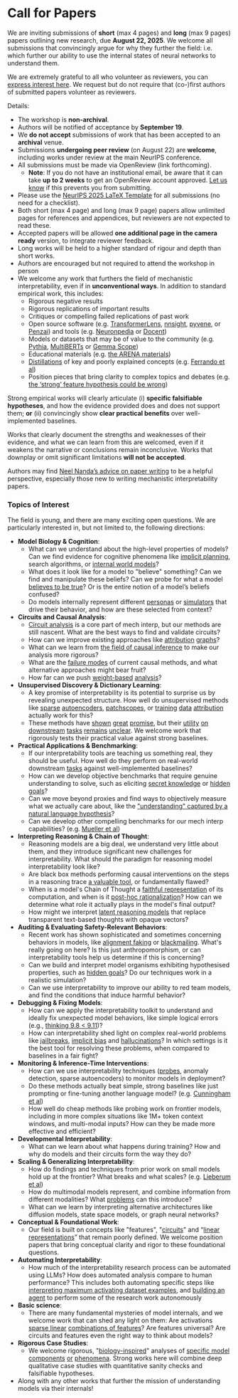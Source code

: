 # Call for Papers
We are inviting submissions of **short** (max 4 pages) and **long** (max 9 pages) papers outlining new research, due **August 22, 2025**. We welcome all submissions that convincingly argue for why they further the field: i.e. which further our ability to use the internal states of neural networks to understand them. 

We are extremely grateful to all who volunteer as reviewers, you can [express interest here](https://www.google.com/url?q=https://docs.google.com/forms/d/e/1FAIpQLSdiw1SJllzoTz_nqzDTzTOGb9DV3W_truQyh-WvYj_QGIi7Mg/viewform?usp%3Ddialog&sa=D&source=editors&ust=1753507101468387&usg=AOvVaw2kLaAIglVgLAT0qpv7Mz4l). We request but do not require that (co-)first authors of submitted papers volunteer as reviewers. 

Details: 
* The workshop is **non-archival**.
* Authors will be notified of acceptance by **September 19**.
* We **do not accept** submissions of work that has been accepted to an **archival** venue.
* Submissions **undergoing peer review** (on August 22) are **welcome**, including works under review at the main NeurIPS conference.
* All submissions must be made via OpenReview (link forthcoming).
  * **Note**: If you do not have an institutional email, be aware that it can take **up to 2 weeks** to get an OpenReview account approved. [Let us know](mailto:neurips2025@mechinterpworkshop.com) if this prevents you from submitting.
* Please use the [NeurIPS 2025 LaTeX Template](https://www.google.com/url?q=https://media.neurips.cc/Conferences/NeurIPS2025/Styles.zip&sa=D&source=editors&ust=1753507101469956&usg=AOvVaw3ArUcqL2rQLJr5SpYZ2QTL) for all submissions (no need for a checklist).
* Both short (max 4 page) and long (max 9 page) papers allow unlimited pages for references and appendices, but reviewers are not expected to read these.
* Accepted papers will be allowed **one additional page in the camera ready** version, to integrate reviewer feedback.
* Long works will be held to a higher standard of rigour and depth than short works.
* Authors are encouraged but not required to attend the workshop in person
* We welcome any work that furthers the field of mechanistic interpretability, even if in **unconventional ways**. In addition to standard empirical work, this includes:
  * Rigorous negative results
  * Rigorous replications of important results
  * Critiques or compelling failed replications of past work
  * Open source software (e.g. [TransformerLens](https://www.google.com/url?q=https://github.com/neelnanda-io/TransformerLens&sa=D&source=editors&ust=1753507101471228&usg=AOvVaw2K0OmpZQMPYlzpG32gkG4h), [nnsight](https://www.google.com/url?q=https://github.com/ndif-team/nnsight&sa=D&source=editors&ust=1753507101471333&usg=AOvVaw06lyanOCcoWUedBRI1SOsh), [pyvene](https://www.google.com/url?q=https://github.com/stanfordnlp/pyvene/tree/main/pyvene/models/mlp&sa=D&source=editors&ust=1753507101471419&usg=AOvVaw2dhquvDYVcORqg-o6YsoJi), or [Penzai](https://www.google.com/url?q=https://github.com/google-deepmind/penzai&sa=D&source=editors&ust=1753507101471505&usg=AOvVaw1mY74eWx6rhS1z2vX52TFu)) and tools (e.g. [Neuronpedia](https://www.google.com/url?q=http://neuronpedia.org&sa=D&source=editors&ust=1753507101471604&usg=AOvVaw3EUFAYcU3KThSBy-DFVNiu) or [Docent](https://www.google.com/url?q=https://transluce.org/introducing-docent&sa=D&source=editors&ust=1753507101471694&usg=AOvVaw0o9bzxnfHRJAtmJ4ZU6WOU))
  * Models or datasets that may be of value to the community (e.g. [Pythia](https://www.google.com/url?q=https://arxiv.org/abs/2304.01373&sa=D&source=editors&ust=1753507101471861&usg=AOvVaw0mBpAhdLQshOoipmL0WnB1), [MultiBERTs](https://www.google.com/url?q=https://arxiv.org/abs/2106.16163&sa=D&source=editors&ust=1753507101471935&usg=AOvVaw1lKixoHlnSCOwIwMO7tZPd) or [Gemma Scope](https://www.google.com/url?q=https://arxiv.org/abs/2408.05147&sa=D&source=editors&ust=1753507101472050&usg=AOvVaw1Ps1iXesM_EdsSFEAP1Vpw))
  * Educational materials (e.g. [the ARENA materials](https://www.google.com/url?q=https://arena3-chapter1-transformer-interp.streamlit.app/&sa=D&source=editors&ust=1753507101472256&usg=AOvVaw0qSUIAFfG9Erz7ln7WRJq0))
  * [Distillations](https://www.google.com/url?q=https://distill.pub/2017/research-debt/&sa=D&source=editors&ust=1753507101472377&usg=AOvVaw1LRDlj2uDdjR7S88orHkuI) of key and poorly explained concepts (e.g. [Ferrando et al](https://www.google.com/url?q=https://arxiv.org/abs/2405.00208&sa=D&source=editors&ust=1753507101472505&usg=AOvVaw3LXLwqc8idHxOu7C-tzkga))
  * Position pieces that bring clarity to complex topics and debates (e.g. [the ‘strong’ feature hypothesis could be wrong](https://www.google.com/url?q=https://www.alignmentforum.org/posts/tojtPCCRpKLSHBdpn/the-strong-feature-hypothesis-could-be-wrong&sa=D&source=editors&ust=1753507101472773&usg=AOvVaw3q9v25T6DEmLooh-tCkZ4K))

Strong empirical works will clearly articulate (i) **specific falsifiable hypotheses**, and how the evidence provided does and does not support them; **or** (ii) convincingly show **clear practical benefits** over well-implemented baselines. 

Works that clearly document the strengths and weaknesses of their evidence, and what we can learn from this are welcomed, even if it weakens the narrative or conclusions remain inconclusive. Works that downplay or omit significant limitations **will not be accepted**. 

Authors may find [Neel Nanda’s advice on paper writing](https://www.google.com/url?q=https://www.alignmentforum.org/posts/eJGptPbbFPZGLpjsp/highly-opinionated-advice-on-how-to-write-ml-papers&sa=D&source=editors&ust=1753507101473930&usg=AOvVaw3j6v3YpiyjwOF8Dbm7dnOl) to be a helpful perspective, especially those new to writing mechanistic interpretability papers. 
### Topics of Interest
The field is young, and there are many exciting open questions. We are particularly interested in, but not limited to, the following directions: 
* **Model Biology & Cognition**:
  * What can we understand about the high-level properties of models? Can we find evidence for cognitive phenomena like [implicit planning](https://www.google.com/url?q=https://transformer-circuits.pub/2025/attribution-graphs/biology.html%23dives-poems&sa=D&source=editors&ust=1753507101474656&usg=AOvVaw3idkJ1MWoHskIGxlxwgj7t), search algorithms, or [internal world models](https://www.google.com/url?q=https://arxiv.org/abs/2210.13382&sa=D&source=editors&ust=1753507101474809&usg=AOvVaw1Pwjo-sl3WvCmpcU97MSmT)?
  * What does it look like for a model to "believe" something? Can we find and manipulate these beliefs? Can we probe for what a model [believes to be true](https://www.google.com/url?q=https://arxiv.org/abs/2310.06824&sa=D&source=editors&ust=1753507101475169&usg=AOvVaw38VwzVYS0ibNEj9BuquzEA)? Or is the entire notion of a model’s beliefs confused?
  * Do models internally represent different [personas](https://www.google.com/url?q=https://arxiv.org/abs/2406.12094&sa=D&source=editors&ust=1753507101475408&usg=AOvVaw2tocsw8GzN8d_o95CsMUvj) or [simulators](https://www.google.com/url?q=https://www.nature.com/articles/s41586-023-06647-8&sa=D&source=editors&ust=1753507101475508&usg=AOvVaw3fsJ94OGcHArn8JHk3f5kp) that drive their behavior, and how are these selected from context?
* **Circuits and Causal Analysis**:
  * [Circuit analysis](https://www.google.com/url?q=https://distill.pub/2020/circuits/zoom-in/&sa=D&source=editors&ust=1753507101475789&usg=AOvVaw0-21nnSL3kKm-XhqQ_3Q3P) is a core part of mech interp, but our methods are still nascent. What are the best ways to find and validate circuits?
  * How can we improve existing approaches like [attribution](https://www.google.com/url?q=https://arxiv.org/abs/2406.11944&sa=D&source=editors&ust=1753507101476155&usg=AOvVaw1gqF3HcObx2C7eO-dbQMJ-) [graphs](https://www.google.com/url?q=https://transformer-circuits.pub/2025/attribution-graphs/methods.html&sa=D&source=editors&ust=1753507101476302&usg=AOvVaw224jQooSqnoPLp1vI3_3ND)?
  * What can we learn from [the field of causal inference](https://www.google.com/url?q=https://arxiv.org/abs/2407.04690&sa=D&source=editors&ust=1753507101476594&usg=AOvVaw3Ii0g5zoN6L0_AxaRySy6n) to make our analysis more rigorous?
  * What are the [failure modes](https://www.google.com/url?q=https://arxiv.org/abs/2307.15771&sa=D&source=editors&ust=1753507101476806&usg=AOvVaw3SNhoV_nYgEP03OwCooirX) of current causal methods, and what alternative approaches might bear fruit?
  * How far can we push [weight-based](https://www.google.com/url?q=https://arxiv.org/abs/2301.05217&sa=D&source=editors&ust=1753507101477037&usg=AOvVaw33lMPW_SjJ3SxgYxyb16aP) [analysis](https://www.google.com/url?q=https://arxiv.org/abs/2410.08417&sa=D&source=editors&ust=1753507101477114&usg=AOvVaw18m093Fi5W0Z8WjCBFXaSW)?
* **Unsupervised Discovery & Dictionary Learning**:
  * A key promise of interpretability is its potential to surprise us by revealing unexpected structure. How well do unsupervised methods like [sparse](https://www.google.com/url?q=https://arxiv.org/abs/2103.15949&sa=D&source=editors&ust=1753507101477479&usg=AOvVaw0Z1i7EnR4DrP7dg8lG5rGY) [autoencoders](https://www.google.com/url?q=https://transformer-circuits.pub/2023/monosemantic-features&sa=D&source=editors&ust=1753507101477573&usg=AOvVaw1Bu0g1fmXn2tFsqVC0qm8s), [patch](https://www.google.com/url?q=https://arxiv.org/abs/2401.06102&sa=D&source=editors&ust=1753507101477652&usg=AOvVaw2px0NYjTEJa3nWp_uoEpe8)[scopes](https://www.google.com/url?q=https://arxiv.org/abs/2403.10949v2&sa=D&source=editors&ust=1753507101477709&usg=AOvVaw1Ucp6jrxcnBzZDSF8WV_AN), or [training](https://www.google.com/url?q=https://proceedings.mlr.press/v70/koh17a?ref%3Dhttps://githubhelp.com&sa=D&source=editors&ust=1753507101477804&usg=AOvVaw2BGU7n70pR6ad-4POGRZkd) [data](https://www.google.com/url?q=https://arxiv.org/abs/2308.03296&sa=D&source=editors&ust=1753507101477884&usg=AOvVaw1S4VsUh5V7MWHirr8XxT0_) [attribution](https://www.google.com/url?q=https://arxiv.org/abs/2205.11482&sa=D&source=editors&ust=1753507101477955&usg=AOvVaw2LJNcZWbkLatLcKB0yokpj) actually work for this?
  * These methods have [shown](https://www.google.com/url?q=https://transformer-circuits.pub/2024/scaling-monosemanticity/index.html&sa=D&source=editors&ust=1753507101478205&usg=AOvVaw0FnhwRD5MFO9iPXs0Ovy4U) [great](https://www.google.com/url?q=https://transformer-circuits.pub/2025/attribution-graphs/biology.html&sa=D&source=editors&ust=1753507101478320&usg=AOvVaw15g-NUiKLLw7gQ1kYzKcRJ) [promise](https://www.google.com/url?q=https://arxiv.org/abs/2503.10965&sa=D&source=editors&ust=1753507101478393&usg=AOvVaw3N5asmLoo591BZtqCS3gtJ), but their [utility](https://www.google.com/url?q=https://arxiv.org/abs/2502.16681&sa=D&source=editors&ust=1753507101478485&usg=AOvVaw3H2OlDLGTX4wYxsZzsV5tg) [on](https://www.google.com/url?q=https://www.tilderesearch.com/blog/sieve&sa=D&source=editors&ust=1753507101478559&usg=AOvVaw1zTivq4AwrYc-grufecBk3) [downstream](https://www.google.com/url?q=https://arxiv.org/abs/2501.17148&sa=D&source=editors&ust=1753507101478629&usg=AOvVaw3jWV4MdDxhG_kLQ3rFlHD6) [tasks](https://www.google.com/url?q=https://transformer-circuits.pub/2024/features-as-classifiers/index.html&sa=D&source=editors&ust=1753507101478712&usg=AOvVaw0V_OfDSEAh7bw2MaQd8k9k) [remains](https://www.google.com/url?q=https://arxiv.org/abs/2502.04382&sa=D&source=editors&ust=1753507101478790&usg=AOvVaw01Myex31xmI3p8GQgFpX5_) [unclear](https://www.google.com/url?q=https://www.alignmentforum.org/posts/4uXCAJNuPKtKBsi28/negative-results-for-saes-on-downstream-tasks&sa=D&source=editors&ust=1753507101479021&usg=AOvVaw0nPTTnhY43x4mt-x8okHtj). We welcome work that rigorously tests their practical value against strong baselines.
* **Practical Applications & Benchmarking**:
  * If our interpretability tools are teaching us something real, they should be useful. How well do they perform on real-world downstream [tasks](https://www.google.com/url?q=https://www.lesswrong.com/posts/wGRnzCFcowRCrpX4Y/downstream-applications-as-validation-of-interpretability&sa=D&source=editors&ust=1753507101479741&usg=AOvVaw2ghzbpjT0VWrsJC2WPAiEv) against well-implemented baselines?
  * How can we develop objective benchmarks that require genuine understanding to solve, such as eliciting [secret knowledge](https://www.google.com/url?q=https://arxiv.org/abs/2505.14352&sa=D&source=editors&ust=1753507101480139&usg=AOvVaw1EnVKjz04mGeGTbyY2JO2N) or [hidden goals](https://www.google.com/url?q=https://arxiv.org/abs/2503.10965&sa=D&source=editors&ust=1753507101480269&usg=AOvVaw0lQ-xjqAZpWchynLzw2x-P)?
  * Can we move beyond proxies and find ways to objectively measure what we actually care about, like the ["understanding" captured by a natural language hypothesis](https://www.google.com/url?q=https://arxiv.org/abs/2502.04382&sa=D&source=editors&ust=1753507101480551&usg=AOvVaw1_dIzNts32APR8SVvt7rti)?
  * Can we develop other compelling benchmarks for our mech interp capabilities? (e.g. [Mueller et al](https://www.google.com/url?q=https://arxiv.org/abs/2504.13151&sa=D&source=editors&ust=1753507101480792&usg=AOvVaw3r5NPB7j_--v73L-GQuS73))
* **Interpreting Reasoning & Chain of Thought**:
  * Reasoning models are a big deal, we understand very little about them, and they introduce significant new challenges for interpretability. What should the paradigm for reasoning model interpretability look like?
  * Are black box methods performing causal interventions on the steps in a reasoning trace [a valuable tool](https://www.google.com/url?q=https://arxiv.org/abs/2506.19143&sa=D&source=editors&ust=1753507101481766&usg=AOvVaw0Gm7de_BygNztuat4Fhlsy), or fundamentally flawed?
  * When is a model's Chain of Thought a [faithful representation](https://www.google.com/url?q=https://arxiv.org/abs/2305.04388&sa=D&source=editors&ust=1753507101482110&usg=AOvVaw2A4Z00-5tPAKPm5tAqVlJH) of its computation, and when is it [post-hoc rationalization](https://www.google.com/url?q=https://arxiv.org/abs/2503.08679&sa=D&source=editors&ust=1753507101482245&usg=AOvVaw26MAJ1AegeVre60EDdvpcW)? How can we determine what role it actually plays in the model's final output?
  * How might we interpret [latent reasoning models](https://www.google.com/url?q=https://arxiv.org/abs/2412.06769&sa=D&source=editors&ust=1753507101482658&usg=AOvVaw1_NU2DEVtB6D1hn-ghxFZk) that replace transparent text-based thoughts with opaque vectors?
* **Auditing & Evaluating Safety-Relevant Behaviors**:
  * Recent work has shown sophisticated and sometimes concerning behaviors in models, like [alignment faking](https://www.google.com/url?q=https://arxiv.org/abs/2412.14093&sa=D&source=editors&ust=1753507101483144&usg=AOvVaw2rXFl0FaH2wNj7XQPpVcu0) or [blackmailing](https://www.google.com/url?q=https://www.anthropic.com/research/agentic-misalignment&sa=D&source=editors&ust=1753507101483240&usg=AOvVaw13HMD5zdW2hbCNZeSjOOVL). What's really going on here? Is this just anthropomorphism, or can interpretability tools help us determine if this is concerning?
  * Can we build and interpret model organisms exhibiting hypothesised properties, such as [hidden goals](https://www.google.com/url?q=https://arxiv.org/abs/2503.10965&sa=D&source=editors&ust=1753507101483703&usg=AOvVaw2ktw3-bqNQm8n4-l3JcSaS)? Do our techniques work in a realistic simulation?
  * Can we use interpretability to improve our ability to red team models, and find the conditions that induce harmful behavior?
* **Debugging & Fixing Models**:
  * How can we apply the interpretability toolkit to understand and ideally fix unexpected model behaviors, like simple logical errors (e.g., [thinking 9.8 < 9.11](https://www.google.com/url?q=https://transluce.org/observability-interface&sa=D&source=editors&ust=1753507101484602&usg=AOvVaw1hrRuYucpyQYYMXM10MxPb))?
  * How can interpretability shed light on complex real-world problems like [jailbreaks](https://www.google.com/url?q=https://transformer-circuits.pub/2025/attribution-graphs/biology.html%23dives-jailbreak&sa=D&source=editors&ust=1753507101484825&usg=AOvVaw32vmB_gYy0GjA9PguBEGj9), [implicit bias](https://www.google.com/url?q=https://arxiv.org/abs/2506.10922&sa=D&source=editors&ust=1753507101484937&usg=AOvVaw1jdXc_Q2gUPGM0GjjzSi8S) and [hallucinations](https://www.google.com/url?q=https://arxiv.org/abs/2411.14257&sa=D&source=editors&ust=1753507101485031&usg=AOvVaw06M64urSXesZze4_GN5h6d)? In which settings is it the best tool for resolving these problems, when compared to baselines in a fair fight?
* **Monitoring & Inference-Time Interventions**:
  * How can we use interpretability techniques ([probes](https://www.google.com/url?q=https://arxiv.org/abs/2102.12452&sa=D&source=editors&ust=1753507101485551&usg=AOvVaw2bzKuRdUI8yscATKplTAAt), anomaly detection, sparse autoencoders) to monitor models in deployment?
  * Do these methods actually beat simple, strong baselines like just prompting or fine-tuning another language model? (e.g. [Cunningham et al](https://www.google.com/url?q=https://alignment.anthropic.com/2025/cheap-monitors/&sa=D&source=editors&ust=1753507101485907&usg=AOvVaw3nLWH3I4kB196pc1tQN2gZ))
  * How well do cheap methods like probing work on frontier models, including in more complex situations like 1M+ token context windows, and multi-modal inputs? How can they be made more effective and efficient?
* **Developmental Interpretability**:
  * What can we learn about what happens during training? How and why do models and their circuits form the way they do?
* **Scaling & Generalizing Interpretability**:
  * How do findings and techniques from prior work on small models hold up at the frontier? What breaks and what scales? (e.g. [Lieberum et al](https://www.google.com/url?q=https://arxiv.org/abs/2307.09458&sa=D&source=editors&ust=1753507101487289&usg=AOvVaw0oCxSFEWFYpVS0ua0oxXHY))
  * How do multimodal models represent, and combine information from different modalities? What [problems](https://www.google.com/url?q=https://openreview.net/pdf?id%3DVUhRdZp8ke&sa=D&source=editors&ust=1753507101487637&usg=AOvVaw0j3WzjuSWO4LmwXnj-eLzT) can this introduce?
  * What can we learn by interpreting alternative architectures like diffusion models, state space models, or graph neural networks?
* **Conceptual & Foundational Work**:
  * Our field is built on concepts like "features", "[circuits](https://www.google.com/url?q=https://distill.pub/2020/circuits/zoom-in/&sa=D&source=editors&ust=1753507101488101&usg=AOvVaw1gW_sHBhyMe648sExzMPJt)" and “[linear representations](https://www.google.com/url?q=https://transformer-circuits.pub/2024/july-update/index.html%23linear-representations&sa=D&source=editors&ust=1753507101488243&usg=AOvVaw3ZyNrW516GJtqCd2ht8XOG)” that remain poorly defined. We welcome position papers that bring conceptual clarity and rigor to these foundational questions.
* **Automating Interpretability**:
  * How much of the interpretability research process can be automated using LLMs? How does automated analysis compare to human performance? This includes both automating specific steps like [interpreting maximum activating dataset examples](https://www.google.com/url?q=https://openaipublic.blob.core.windows.net/neuron-explainer/paper/index.html&sa=D&source=editors&ust=1753507101488891&usg=AOvVaw2XorDcXL_KB-wmFTTrRMab), and [building an agent](https://www.google.com/url?q=https://arxiv.org/abs/2404.14394&sa=D&source=editors&ust=1753507101489003&usg=AOvVaw28HOj0BcHzCzxNqZAh7Vdp) to perform some of the research work autonomously
* **Basic science**:
  * There are many fundamental mysteries of model internals, and we welcome work that can shed any light on them: Are activations [sparse linear](https://www.google.com/url?q=https://arxiv.org/abs/1601.03764&sa=D&source=editors&ust=1753507101489504&usg=AOvVaw1Qz5Rp7l_jSJBOB5oZnDkF) [combinations of features](https://www.google.com/url?q=https://transformer-circuits.pub/2022/toy_model/index.html&sa=D&source=editors&ust=1753507101489638&usg=AOvVaw1V61cSH8o5qjcYAEUu65S-)? Are features universal? Are circuits and features even the right way to think about models?
* **Rigorous Case Studies**:
  * We welcome rigorous, "[biology-inspired](https://www.google.com/url?q=https://distill.pub/2020/circuits/curve-circuits/&sa=D&source=editors&ust=1753507101490015&usg=AOvVaw2Y-eT9-YXyfqfliOcUV85D)" analyses of [specific model](https://www.google.com/url?q=https://arxiv.org/abs/2310.04625&sa=D&source=editors&ust=1753507101490123&usg=AOvVaw1V4VJ8dKGP_HgtzXnplype) [components](https://www.google.com/url?q=https://transformer-circuits.pub/2024/scaling-monosemanticity/index.html&sa=D&source=editors&ust=1753507101490228&usg=AOvVaw0iVfRnyq4ngZVvDcW0oamE) [or](https://www.google.com/url?q=https://arxiv.org/abs/2305.01610&sa=D&source=editors&ust=1753507101490339&usg=AOvVaw0NLnDTaAXEl-4-wNMgzAk0) [phenomena](https://www.google.com/url?q=https://arxiv.org/abs/2306.09346&sa=D&source=editors&ust=1753507101490428&usg=AOvVaw15wtAxTfrwdPrHPFQEJ_0S). Strong works here will combine deep qualitative case studies with quantitative sanity checks and falsifiable hypotheses.
* Along with any other works that further the mission of understanding models via their internals!